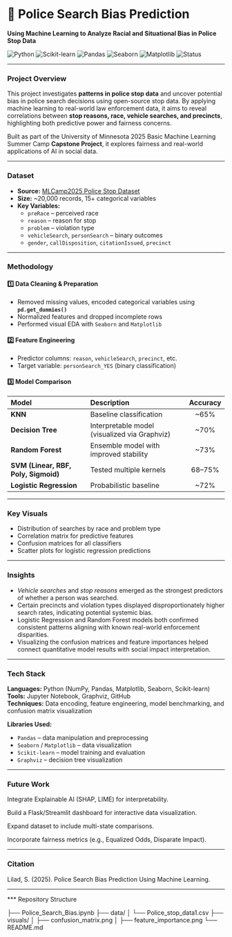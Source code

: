 # 🚓 Police Search Bias Prediction
**Using Machine Learning to Analyze Racial and Situational Bias in Police Stop Data**

![Python](https://img.shields.io/badge/Python-3.9+-blue.svg)
![Scikit-learn](https://img.shields.io/badge/Scikit--learn-ML%20Library-orange)
![Pandas](https://img.shields.io/badge/Pandas-Data%20Analysis-yellow)
![Seaborn](https://img.shields.io/badge/Seaborn-Visualization-lightblue)
![Matplotlib](https://img.shields.io/badge/Matplotlib-Charts-green)
![Status](https://img.shields.io/badge/Status-Completed-brightgreen)

---

###  Project Overview
This project investigates  **patterns in police stop data** and uncover potential bias in police search decisions using open-source stop data. By applying machine learning to real-world law enforcement data, it aims to reveal correlations between **stop reasons, race, vehicle searches, and precincts**, highlighting both predictive power and fairness concerns.


Built as part of the University of Minnesota 2025 Basic Machine Learning Summer Camp **Capstone Project**, it explores fairness and real-world applications of AI in social data.

---

###  Dataset
- **Source:** [MLCamp2025 Police Stop Dataset](https://raw.githubusercontent.com/sziccardi/MLCamp2025_DataRepository/main/Police_stop_data1.csv)
- **Size:** ~20,000 records, 15+ categorical variables
- **Key Variables:**
  - `preRace` – perceived race
  - `reason` – reason for stop
  - `problem` – violation type
  - `vehicleSearch`, `personSearch` – binary outcomes
  - `gender`, `callDisposition`, `citationIssued`, `precinct`

---

###  Methodology

#### 1️⃣ Data Cleaning & Preparation
- Removed missing values, encoded categorical variables using **`pd.get_dummies()`**  
- Normalized features and dropped incomplete rows  
- Performed visual EDA with `Seaborn` and `Matplotlib`

#### 2️⃣ Feature Engineering
- Predictor columns: `reason`, `vehicleSearch`, `precinct`, etc.  
- Target variable: `personSearch_YES` (binary classification)

#### 3️⃣ Model Comparison
| Model | Description | Accuracy |
|:------|:-------------|:----------:|
| **KNN** | Baseline classification | ~65% |
| **Decision Tree** | Interpretable model (visualized via Graphviz) | ~70% |
| **Random Forest** | Ensemble model with improved stability | ~73% |
| **SVM (Linear, RBF, Poly, Sigmoid)** | Tested multiple kernels | 68–75% |
| **Logistic Regression** | Probabilistic baseline | ~72% |

---

###  Key Visuals
- Distribution of searches by race and problem type  
- Correlation matrix for predictive features  
- Confusion matrices for all classifiers  
- Scatter plots for logistic regression predictions  

---


###  Insights
- *Vehicle searches* and *stop reasons* emerged as the strongest predictors of whether a person was searched.  
- Certain precincts and violation types displayed disproportionately higher search rates, indicating potential systemic bias.  
- Logistic Regression and Random Forest models both confirmed consistent patterns aligning with known real-world enforcement disparities.  
- Visualizing the confusion matrices and feature importances helped connect quantitative model results with social impact interpretation.


---

###  Tech Stack

**Languages:** Python (NumPy, Pandas, Matplotlib, Seaborn, Scikit-learn)  
**Tools:** Jupyter Notebook, Graphviz, GitHub  
**Techniques:** Data encoding, feature engineering, model benchmarking, and confusion matrix visualization  

**Libraries Used:**
- `Pandas` – data manipulation and preprocessing  
- `Seaborn` / `Matplotlib` – data visualization  
- `Scikit-learn` – model training and evaluation  
- `Graphviz` – decision tree visualization


---

###  Future Work

Integrate Explainable AI (SHAP, LIME) for interpretability.

Build a Flask/Streamlit dashboard for interactive data visualization.

Expand dataset to include multi-state comparisons.

Incorporate fairness metrics (e.g., Equalized Odds, Disparate Impact).


---

###  Citation
Lilad, S. (2025). Police Search Bias Prediction Using Machine Learning.

---

*** Repository Structure


├── Police_Search_Bias.ipynb
├── data/
│   └── Police_stop_data1.csv
├── visuals/
│   ├── confusion_matrix.png
│   ├── feature_importance.png
└── README.md



